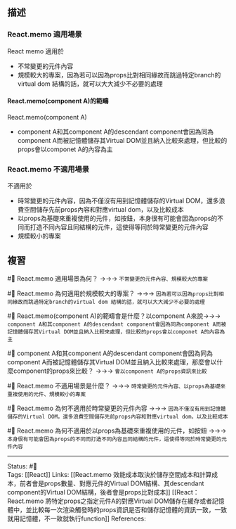 ## 描述



### React.memo 適用場景
React memo 適用於
- 不常變更的元件內容
- 規模較大的專案，因為若可以因為props比對相同緣故而跳過特定branch的virtual dom 結構的話，就可以大大減少不必要的處理

#### React.memo(component A)的範疇
React.memo(component A)
- component A和其component A的descendant component會因為同為component A而被記憶體儲存其Virtual DOM並且納入比較來處理，但比較的props會以componet A的內容為主

### React.memo 不適用場景

不適用於
- 時常變更的元件內容，因為不僅沒有用到記憶體儲存的Virtual DOM，還多浪費空間儲存先前props內容和對應virtual dom，以及比較成本
- 以props為基礎來重複使用的元件，如按鈕，本身很有可能會因為props的不同而打造不同內容且同結構的元件，這使得等同於時常變更的元件內容
- 規模較小的專案

## 複習

#🧠 React.memo 適用場景為何？ ->->-> `不常變更的元件內容、規模較大的專案`
<!--SR:!2023-03-22,102,250-->

#🧠 React.memo 為何適用於規模較大的專案？ ->->-> `因為若可以因為props比對相同緣故而跳過特定branch的virtual dom 結構的話，就可以大大減少不必要的處理`
<!--SR:!2023-01-26,72,250-->

#🧠 React.memo(component A)的範疇會是什麼？以component A來說->->-> `component A和其component A的descendant component會因為同為component A而被記憶體儲存其Virtual DOM並且納入比較來處理，但比較的props會以componet A的內容為主`
<!--SR:!2023-01-19,67,250-->

#🧠 component A和其component A的descendant component會因為同為component A而被記憶體儲存其Virtual DOM並且納入比較來處理，那麼會以什麼component的props來比較？ ->->-> `會以component A的props資訊來比較`
<!--SR:!2022-12-24,49,250-->


#🧠 React.memo 不適用場景是什麼？ ->->-> `時常變更的元件內容、以props為基礎來重複使用的元件、規模較小的專案`
<!--SR:!2023-01-05,57,250-->


#🧠 React.memo 為何不適用於時常變更的元件內容 ->->-> `因為不僅沒有用到記憶體儲存的Virtual DOM，還多浪費空間儲存先前props內容和對應virtual dom，以及比較成本`
<!--SR:!2023-01-18,66,250-->


#🧠 React.memo 為何不適用於以props為基礎來重複使用的元件，如按鈕  ->->-> `本身很有可能會因為props的不同而打造不同內容且同結構的元件，這使得等同於時常變更的元件內容`
<!--SR:!2023-01-06,58,250-->


---
Status: #🌱  
Tags:
[[React]]
Links:
[[React.memo 效能成本取決於儲存空間成本和計算成本，前者會是props數量、對應元件的Virtual DOM結構、其descendant component的Virtual DOM結構，後者會是props比對成本]]
[[React：React.memo 將特定props之指定元件A的對應Virtual DOM儲存在緩存或者記憶體中，並比較每一次渲染觸發時的props資訊是否和儲存記憶體的資訊一致，一致就用記憶體，不一致就執行function]]
References: